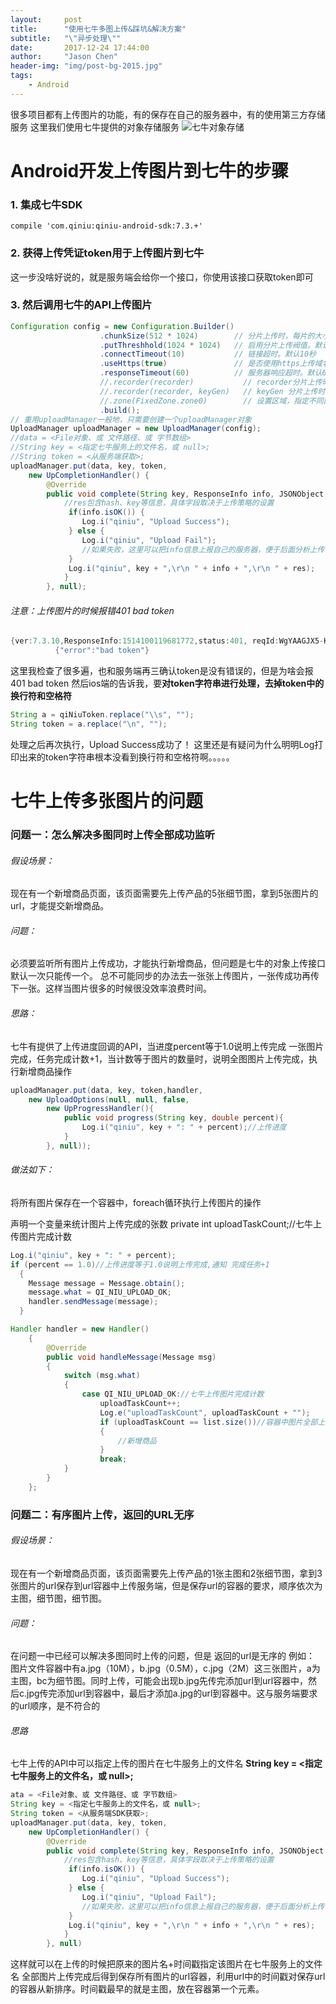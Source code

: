 ```yaml
---
layout:     post
title:      "使用七牛多图上传&踩坑&解决方案"
subtitle:   "\"异步处理\""
date:       2017-12-24 17:44:00
author:     "Jason Chen"
header-img: "img/post-bg-2015.jpg"
tags:
    - Android
---
```


很多项目都有上传图片的功能，有的保存在自己的服务器中，有的使用第三方存储服务
这里我们使用七牛提供的对象存储服务
![七牛对象存储](http://upload-images.jianshu.io/upload_images/7793862-73d7cbf6ca98e06c?imageMogr2/auto-orient/strip%7CimageView2/2/w/1240)

# Android开发上传图片到七牛的步骤

### 1. 集成七牛SDK

```
compile 'com.qiniu:qiniu-android-sdk:7.3.+'
```

### 2. 获得上传凭证token用于上传图片到七牛

这一步没啥好说的，就是服务端会给你一个接口，你使用该接口获取token即可

### 3. 然后调用七牛的API上传图片

```java
Configuration config = new Configuration.Builder()
                    .chunkSize(512 * 1024)        // 分片上传时，每片的大小。 默认256K
                    .putThreshhold(1024 * 1024)   // 启用分片上传阀值。默认512K
                    .connectTimeout(10)           // 链接超时。默认10秒
                    .useHttps(true)               // 是否使用https上传域名
                    .responseTimeout(60)          // 服务器响应超时。默认60秒
                    //.recorder(recorder)           // recorder分片上传时，已上传片记录器。默认null
                    //.recorder(recorder, keyGen)   // keyGen 分片上传时，生成标识符，用于片记录器区分是那个文件的上传记录
                    //.zone(FixedZone.zone0)        // 设置区域，指定不同区域的上传域名、备用域名、备用IP。
                    .build();
// 重用uploadManager一般地，只需要创建一个uploadManager对象
UploadManager uploadManager = new UploadManager(config);
//data = <File对象、或 文件路径、或 字节数组>
//String key = <指定七牛服务上的文件名，或 null>;
//String token = <从服务端获取>;
uploadManager.put(data, key, token,
    new UpCompletionHandler() {
        @Override
        public void complete(String key, ResponseInfo info, JSONObject res) {
            //res包含hash、key等信息，具体字段取决于上传策略的设置
             if(info.isOK()) {
                Log.i("qiniu", "Upload Success");
             } else {
                Log.i("qiniu", "Upload Fail");
                //如果失败，这里可以把info信息上报自己的服务器，便于后面分析上传错误原因
             }
             Log.i("qiniu", key + ",\r\n " + info + ",\r\n " + res);
            }
        }, null);
```

###### 注意：上传图片的时候报错401 bad token

```java
{ver:7.3.10,ResponseInfo:1514100119681772,status:401, reqId:WgYAAGJX5-KaKgMV, xlog:body:1;UP:2/401, xvia:vdn-fjfz-tel-1-2, host:upload-z2.qiniup.com, path:/, ip:27.155.94.248, port:443, duration:119 s, time:1514100744, sent:28058,error:bad token},
          {"error":"bad token"}
```

这里我检查了很多遍，也和服务端再三确认token是没有错误的，但是为啥会报401 bad token
然后ios端的告诉我，要**对token字符串进行处理，去掉token中的换行符和空格符**

```java
String a = qiNiuToken.replace("\\s", "");
String token = a.replace("\n", "");
```

处理之后再次执行，Upload Success成功了！
这里还是有疑问为什么明明Log打印出来的token字符串根本没看到换行符和空格符啊。。。。。

# 七牛上传多张图片的问题

### 问题一：怎么解决多图同时上传全部成功监听

###### 假设场景：

现在有一个新增商品页面，该页面需要先上传产品的5张细节图，拿到5张图片的url，才能提交新增商品。

###### 问题：

必须要监听所有图片上传成功，才能执行新增商品，但问题是七牛的对象上传接口默认一次只能传一个。
总不可能同步的办法去一张张上传图片，一张传成功再传下一张。这样当图片很多的时候很没效率浪费时间。

###### 思路：

七牛有提供了上传进度回调的API，当进度percent等于1.0说明上传完成
一张图片完成，任务完成计数+1，当计数等于图片的数量时，说明全图图片上传完成，执行新增商品操作

```java
uploadManager.put(data, key, token,handler,
    new UploadOptions(null, null, false,
        new UpProgressHandler(){
            public void progress(String key, double percent){
                Log.i("qiniu", key + ": " + percent);//上传进度
            }
        }, null));
```

###### 做法如下：

将所有图片保存在一个容器中，foreach循环执行上传图片的操作

声明一个变量来统计图片上传完成的张数
private int uploadTaskCount;//七牛上传图片完成计数

```java
Log.i("qiniu", key + ": " + percent);
if (percent == 1.0)//上传进度等于1.0说明上传完成,通知 完成任务+1
  {
    Message message = Message.obtain();
    message.what = QI_NIU_UPLOAD_OK;
    handler.sendMessage(message);
  }
```

```java
Handler handler = new Handler()
    {
        @Override
        public void handleMessage(Message msg)
        {
            switch (msg.what)
            {
                case QI_NIU_UPLOAD_OK://七牛上传图片完成计数
                    uploadTaskCount++;
                    Log.e("uploadTaskCount", uploadTaskCount + "");
                    if (uploadTaskCount == list.size())//容器中图片全部上传完成
                    {
                        //新增商品
                    }
                    break;
            }
        }
    };
```

### 问题二：有序图片上传，返回的URL无序

###### 假设场景：

现在有一个新增商品页面，该页面需要先上传产品的1张主图和2张细节图，拿到3张图片的url保存到url容器中上传服务端，但是保存url的容器的要求，顺序依次为主图，细节图，细节图。

###### 问题：

在问题一中已经可以解决多图同时上传的问题，但是 返回的url是无序的
例如：
图片文件容器中有a.jpg（10M），b.jpg（0.5M），c.jpg（2M）这三张图片，a为主图，bc为细节图。同时上传，可能会出现b.jpg先传完添加url到url容器中，然后c.jpg传完添加url到容器中，最后才添加a.jpg的url到容器中。这与服务端要求的url顺序，是不符合的

###### 思路

七牛上传的API中可以指定上传的图片在七牛服务上的文件名
**String key = <指定七牛服务上的文件名，或 null>;**

```java
ata = <File对象、或 文件路径、或 字节数组>
String key = <指定七牛服务上的文件名，或 null>;
String token = <从服务端SDK获取>;
uploadManager.put(data, key, token,
    new UpCompletionHandler() {
        @Override
        public void complete(String key, ResponseInfo info, JSONObject res) {
            //res包含hash、key等信息，具体字段取决于上传策略的设置
             if(info.isOK()) {
                Log.i("qiniu", "Upload Success");
             } else {
                Log.i("qiniu", "Upload Fail");
                //如果失败，这里可以把info信息上报自己的服务器，便于后面分析上传错误原因
             }
             Log.i("qiniu", key + ",\r\n " + info + ",\r\n " + res);
            }
        }, null)
```

这样就可以在上传的时候把原来的图片名+时间戳指定该图片在七牛服务上的文件名
全部图片上传完成后得到保存所有图片的url容器，利用url中的时间戳对保存url的容器从新排序。时间戳最早的就是主图，放在容器第一个元素。